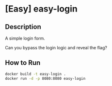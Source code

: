 # [Easy] easy-login

## Description
A simple login form.

Can you bypass the login logic and reveal the flag?

## How to Run
```bash
docker build -t easy-login .
docker run -d -p 8080:8080 easy-login

